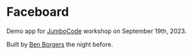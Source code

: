 # Faceboard

Demo app for [JumboCode](https://instagram.com/jumbocode) workshop on September 19th, 2023.

Built by [Ben Borgers](https://benborgers.com) the night before.
